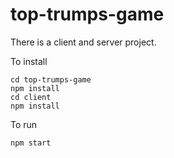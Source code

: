# top-trumps-game

There is a client and server project.

To install

```
cd top-trumps-game
npm install
cd client
npm install
```

To run

`npm start`
